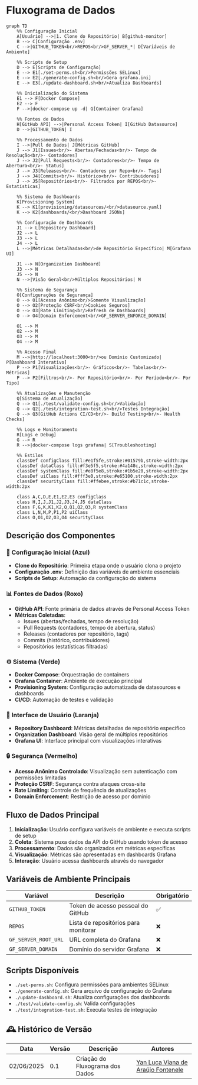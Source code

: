 # Fluxograma de Dados

```mermaid
graph TD
    %% Configuração Inicial
    A[Usuário] -->|1. Clone do Repositório| B[github-monitor]
    B --> C[Configuração .env]
    C -->|GITHUB_TOKEN<br/>REPOS<br/>GF_SERVER_*| D[Variáveis de Ambiente]
    
    %% Scripts de Setup
    D --> E[Scripts de Configuração]
    E --> E1[./set-perms.sh<br/>Permissões SELinux]
    E --> E2[./generate-config.sh<br/>Gera grafana.ini]
    E --> E3[./update-dashboard.sh<br/>Atualiza Dashboards]
    
    %% Inicialização do Sistema
    E1 --> F[Docker Compose]
    E2 --> F
    F -->|docker-compose up -d| G[Container Grafana]
    
    %% Fontes de Dados
    H[GitHub API] -->|Personal Access Token| I[GitHub Datasource]
    D -->|GITHUB_TOKEN| I
    
    %% Processamento de Dados
    I -->|Pull de Dados| J[Métricas GitHub]
    J --> J1[Issues<br/>- Abertas/Fechadas<br/>- Tempo de Resolução<br/>- Contadores]
    J --> J2[Pull Requests<br/>- Contadores<br/>- Tempo de Abertura<br/>- Status]
    J --> J3[Releases<br/>- Contadores por Repo<br/>- Tags]
    J --> J4[Commits<br/>- Histórico<br/>- Contribuidores]
    J --> J5[Repositórios<br/>- Filtrados por REPOS<br/>- Estatísticas]
    
    %% Sistema de Dashboards
    K[Provisioning System]
    K --> K1[provisioning/datasources/<br/>datasource.yaml]
    K --> K2[dashboards/<br/>Dashboard JSONs]
    
    %% Configuração de Dashboards
    J1 --> L[Repository Dashboard]
    J2 --> L
    J3 --> L
    J4 --> L
    L -->|Métricas Detalhadas<br/>de Repositório Específico| M[Grafana UI]
    
    J1 --> N[Organization Dashboard]
    J3 --> N
    J5 --> N
    N -->|Visão Geral<br/>Múltiplos Repositórios| M
    
    %% Sistema de Segurança
    O[Configurações de Segurança]
    O --> O1[Acesso Anônimo<br/>Somente Visualização]
    O --> O2[Proteção CSRF<br/>Cookies Seguros]
    O --> O3[Rate Limiting<br/>Refresh de Dashboards]
    O --> O4[Domain Enforcement<br/>GF_SERVER_ENFORCE_DOMAIN]
    
    O1 --> M
    O2 --> M
    O3 --> M
    O4 --> M
    
    %% Acesso Final
    M -->|http://localhost:3000<br/>ou Domínio Customizado| P[Dashboard Interativo]
    P --> P1[Visualizações<br/>- Gráficos<br/>- Tabelas<br/>- Métricas]
    P --> P2[Filtros<br/>- Por Repositório<br/>- Por Período<br/>- Por Tipo]
    
    %% Atualizações e Manutenção
    Q[Sistema de Atualização]
    Q --> Q1[./test/validate-config.sh<br/>Validação]
    Q --> Q2[./test/integration-test.sh<br/>Testes Integração]
    Q --> Q3[GitHub Actions CI/CD<br/>- Build Testing<br/>- Health Checks]
    
    %% Logs e Monitoramento
    R[Logs e Debug]
    G --> R
    R -->|docker-compose logs grafana| S[Troubleshooting]
    
    %% Estilos
    classDef configClass fill:#e1f5fe,stroke:#01579b,stroke-width:2px
    classDef dataClass fill:#f3e5f5,stroke:#4a148c,stroke-width:2px
    classDef systemClass fill:#e8f5e8,stroke:#1b5e20,stroke-width:2px
    classDef uiClass fill:#fff3e0,stroke:#e65100,stroke-width:2px
    classDef securityClass fill:#ffebee,stroke:#b71c1c,stroke-width:2px
    
    class A,C,D,E,E1,E2,E3 configClass
    class H,I,J,J1,J2,J3,J4,J5 dataClass
    class F,G,K,K1,K2,Q,Q1,Q2,Q3,R systemClass
    class L,N,M,P,P1,P2 uiClass
    class O,O1,O2,O3,O4 securityClass
```

## Descrição dos Componentes

### 🔧 Configuração Inicial (Azul)
- **Clone do Repositório**: Primeira etapa onde o usuário clona o projeto
- **Configuração .env**: Definição das variáveis de ambiente essenciais
- **Scripts de Setup**: Automação da configuração do sistema

### 📊 Fontes de Dados (Roxo)
- **GitHub API**: Fonte primária de dados através de Personal Access Token
- **Métricas Coletadas**:
  - Issues (abertas/fechadas, tempo de resolução)
  - Pull Requests (contadores, tempo de abertura, status)
  - Releases (contadores por repositório, tags)
  - Commits (histórico, contribuidores)
  - Repositórios (estatísticas filtradas)

### ⚙️ Sistema (Verde)
- **Docker Compose**: Orquestração de containers
- **Grafana Container**: Ambiente de execução principal
- **Provisioning System**: Configuração automatizada de datasources e dashboards
- **CI/CD**: Automação de testes e validação

### 🎨 Interface de Usuário (Laranja)
- **Repository Dashboard**: Métricas detalhadas de repositório específico
- **Organization Dashboard**: Visão geral de múltiplos repositórios
- **Grafana UI**: Interface principal com visualizações interativas

### 🔒 Segurança (Vermelho)
- **Acesso Anônimo Controlado**: Visualização sem autenticação com permissões limitadas
- **Proteção CSRF**: Segurança contra ataques cross-site
- **Rate Limiting**: Controle de frequência de atualizações
- **Domain Enforcement**: Restrição de acesso por domínio

## Fluxo de Dados Principal

1. **Inicialização**: Usuário configura variáveis de ambiente e executa scripts de setup
2. **Coleta**: Sistema puxa dados da API do GitHub usando token de acesso
3. **Processamento**: Dados são organizados em métricas específicas
4. **Visualização**: Métricas são apresentadas em dashboards Grafana
5. **Interação**: Usuário acessa dashboards através do navegador

## Variáveis de Ambiente Principais

| Variável | Descrição | Obrigatório |
|----------|-----------|-------------|
| `GITHUB_TOKEN` | Token de acesso pessoal do GitHub | ✅ |
| `REPOS` | Lista de repositórios para monitorar | ❌ |
| `GF_SERVER_ROOT_URL` | URL completa do Grafana | ❌ |
| `GF_SERVER_DOMAIN` | Domínio do servidor Grafana | ❌ |

## Scripts Disponíveis

- `./set-perms.sh`: Configura permissões para ambientes SELinux
- `./generate-config.sh`: Gera arquivo de configuração do Grafana
- `./update-dashboard.sh`: Atualiza configurações dos dashboards
- `./test/validate-config.sh`: Valida configurações
- `./test/integration-test.sh`: Executa testes de integração

## 🕰️ Histórico de Versão
| Data       | Versão | Descrição            | Autores                                                                                                                            |
|------------|--------|----------------------|------------------------------------------------------------------------------------------------------------------------------------|
| 02/06/2025 | 0.1    | Criação do Fluxograma dos Dados | [Yan Luca Viana de Araújo Fontenele](https://github.com/yan-luca) |